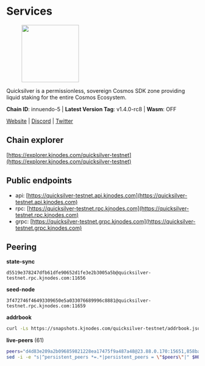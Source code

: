 # Services

<figure><img src="https://raw.githubusercontent.com/kj89/testnet_manuals/main/pingpub/logos/quicksilver.png" width="150" alt=""><figcaption></figcaption></figure>

Quicksilver is a permissionless, sovereign Cosmos SDK zone providing liquid staking for the entire Cosmos Ecosystem.

**Chain ID**: innuendo-5 | **Latest Version Tag**: v1.4.0-rc8 | **Wasm**: OFF

[Website](https://quicksilver.zone) | [Discord](https://discord.gg/quicksilverprotocol) | [Twitter](https://twitter.com/quicksilverzone)




## Chain explorer
[https://explorer.kjnodes.com/quicksilver-testnet](https://explorer.kjnodes.com/quicksilver-testnet)

## Public endpoints

* api: [https://quicksilver-testnet.api.kjnodes.com](https://quicksilver-testnet.api.kjnodes.com)
* rpc: [https://quicksilver-testnet.rpc.kjnodes.com](https://quicksilver-testnet.rpc.kjnodes.com)
* grpc: [https://quicksilver-testnet.grpc.kjnodes.com](https://quicksilver-testnet.grpc.kjnodes.com)

## Peering

**state-sync**

```text
d5519e378247dfb61dfe90652d1fe3e2b3005a5b@quicksilver-testnet.rpc.kjnodes.com:11656
```

**seed-node**

```text
3f472746f46493309650e5a033076689996c8881@quicksilver-testnet.rpc.kjnodes.com:11659
```

**addrbook**
```bash
curl -Ls https://snapshots.kjnodes.com/quicksilver-testnet/addrbook.json > $HOME/.quicksilverd/config/addrbook.json
```

**live-peers** (61)
```bash
peers="d4d83e209a2b096859821228ea17475f9a487a48@23.88.0.170:15651,858ba6bc33a6d13fdd9ddad344d788dcf91cf565@142.132.151.99:15651,4ccdccd18a480f13af85aa798356c1bf856f5c20@88.208.57.200:11656,1452d484454c0f93ddf3cbf987ce1b9cadd8f23f@65.21.95.180:37656,03332cdbc3d354846a18992effbb8c20aa28f52a@65.21.133.125:28656,a37474c1f254cd4b16d924327a755c914e8e7d86@65.109.30.53:26656,9e0604571aa20314c2261d70b7d8823414702715@51.159.141.209:26656,e25a748120c9608c1d2a70fafa75178d862b3463@178.18.254.211:10656,e0f0703e9ce343c46e0ec01b19216715e817b358@65.109.85.170:28656,5c2a752c9b1952dbed075c56c600c3a79b58c395@95.214.55.232:27026,b9b8bb23e61d53ff3b293485d04ea567ebcd7933@65.108.65.94:26656,d5519e378247dfb61dfe90652d1fe3e2b3005a5b@65.109.68.190:11656,796e72ffc343c187cd5e8397c0c09c0671d228e0@185.16.39.51:26656,2be586e675b0f55c96905cc83496861c64112f44@65.108.99.224:56656,70c7663dba3b5181f1c3b8c92824dad070771ac6@217.13.223.167:56656,a288baa951cbe92b253c01c3936d930af1d56424@5.161.142.236:26656,1c4274460224753e8080d0efd16c0ed88fe27fc0@51.195.145.103:26656,f0621c59ca7cfba98015ae2a47886fc3d9c0020c@94.130.132.227:2060,3519e61e653db97f5d1c7f1bec9b0072bca4d5fe@144.76.45.59:16656,0551eaa0db7097274410ee27a71672817e314b83@167.235.245.191:26656,f7edad3ff5a85d039e7de12067c63064c5b42d63@46.4.121.72:11656,a49d8d304e96350272dca24934b8295bc81d75d2@23.227.200.10:26656,42f87cb55d5fdd222da28023613c66857398c4b8@5.22.223.252:26656,af8cfa944802a9bd510fc3407950a15e8be86c31@213.239.217.52:30656,a637b94cb989909cc182623748ef179b0659f148@65.109.23.114:11156,cc745e98b4dc9b83c5a74d41f576feda73902dfd@65.109.38.54:20026,25b8b792bb14e8bfdcdfa163a14710d5645a4eba@148.251.91.77:20656,e6bf4eca6a11035c06be529cb8c3758c2c00908f@213.170.135.20:26656,0a3ac40a7a4ce35978c4da97be2eb6974bc3c58b@185.252.233.217:46656,13564ca7ffcc8fa6bcc6d405c96fe8c724ec17da@88.99.213.25:11656,97377c16946f8e1fa69e7c2c6b7feb32c2090f09@116.202.227.117:11656,9434d151be05e013cb0f20d27b699c8272ec4c89@65.109.82.111:29656,2096650d8586b858d3369205f3b46ac4c765bc8e@65.109.53.155:26656,dc88be3a0075ce429a423237abe223a9528ce0df@65.108.204.119:31656,bdb93c655989b2c1882339fabb013317066dda56@95.214.52.138:26676,b91f0ece92f0e2cc264176b29b51a6db886e020c@84.46.246.109:26656,78acdbabc08231765444b3143a222d433a5157e1@142.132.205.94:15651,8ff8a186fe9cbc70d0f34891fa051f87e561a48b@158.160.0.93:26656,7fe3007cba4de49584cbdad9489ffecfc9651c57@65.108.79.246:26673,46f97e49a49694aead28c27be2c19300f509e273@65.108.129.94:26656,b06ee574cf0b8641611c709a36b21c103d968c18@162.55.245.219:11656,be637bd74973424c825c14c99b71f652fbabb48e@65.21.123.172:22656,df10d618cfc818e5943f5eefd81f4df265f8393e@207.180.243.64:11656,ee6bae1a6d4a1e07f1e4bc7963cabedc6b73426e@94.130.137.119:26656,3c48a780b85d248e34e63eca5d44c624f93d09d5@135.181.59.162:11156,41f7d7004cace7bd1760a5f980a86123700c8f1d@185.146.148.116:26656,78d271e4b4692ff1ee8490f3825a541558b31870@65.21.95.46:28656,3db223309faddff11fa190364445390218e3663b@198.244.203.181:26656,87d4e2b90141d5d52ed04387db4a46408c3fd66c@35.228.160.230:26656,74abcb5243d4ffc43de6ad1a288d8e50adcd467e@65.109.80.176:20656,532625a997a6f891405202968607f72afe004f15@202.61.225.157:26666,22a393fe9174c29081ad8aeaf14ce01b9a79d8c6@159.203.28.113:26656,d160a8908b44f2a44ce17e0be1f9056b58993b9c@65.21.139.170:21026,301c795b14f8988d33ec4e602b575a16a0585212@195.14.6.141:26656,934ee402c0ccda936b3d1e1a7876f76a45e88edf@65.108.44.149:20656,6c31ea769b18d7b20b2d738df7778fb9fc3fc380@18.236.225.32:26656,926ce3f8ce4cda6f1a5ee97a937a44f59ff28fbf@65.108.13.176:26656,ebb221df58828c5c0433f2f47172848c43dae86c@78.107.234.44:26656,cfbf02b41e7fe78d51abfa93f342afd0687203c0@212.227.151.143:36656,c9a74cdd754a8ccc9243ac2b245e4caaa78695aa@45.85.147.96:26656,1a178dec165fad14ab1b2fb6832dd092f6ab7a5b@65.109.23.182:21026"
sed -i -e "s|^persistent_peers *=.*|persistent_peers = \"$peers\"|" $HOME/.quicksilverd/config/config.toml
```
